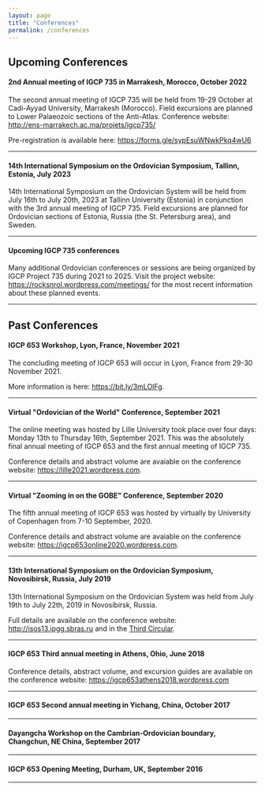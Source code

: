 ```yaml
---
layout: page
title: "Conferences"
permalink: /conferences
---
```

## Upcoming Conferences

#### 2nd Annual meeting of IGCP 735 in Marrakesh, Morocco, October 2022

The second annual meeting of IGCP 735 will be held from 19-29 October at Cadi-Ayyad University, Marrakesh (Morocco). Field excursions are planned to Lower Palaeozoic sections of the Anti-Atlas. Conference website: <http://ens-marrakech.ac.ma/projets/igcp735/>

Pre-registration is available here: <https://forms.gle/sypEsuWNwkPkq4wU6>

---

#### 14th International Symposium on the Ordovician Symposium, Tallinn, Estonia, July 2023

14th International Symposium on the Ordovician System will be held from July 16th to July 20th, 2023 at Tallinn University (Estonia) in conjunction with the 3rd annual meeting of IGCP 735. Field excursions are planned for Ordovician sections of Estonia, Russia (the St. Petersburg area), and Sweden.

---

#### Upcoming IGCP 735 conferences

Many additional Ordovician conferences or sessions are being organized by IGCP Project 735 during 2021 to 2025.  Visit the project website: <https://rocksnrol.wordpress.com/meetings/> for the most recent information about these planned events.

---

## Past Conferences

#### IGCP 653 Workshop, Lyon, France, November 2021

The concluding meeting of IGCP 653 will occur in Lyon, France from 29-30 November 2021. 

More information is here: <https://bit.ly/3mLOlFg>.

---

#### Virtual "Ordovician of the World" Conference, September 2021

The online meeting was hosted by Lille University took place over four days: Monday 13th to Thursday 16th, September 2021. This was the absolutely final annual meeting of IGCP 653 and the first annual meeting of IGCP 735.

Conference details and abstract volume are avaiable on the conference website: <https://lille2021.wordpress.com>.

---

#### Virtual "Zooming in on the GOBE" Conference, September 2020

The fifth annual meeting of IGCP 653 was hosted by virtually by University of Copenhagen from 7-10 September, 2020. 

Conference details and abstract volume are avaiable on the conference website: <https://igcp653online2020.wordpress.com>.

---

#### 13th International Symposium on the Ordovician Symposium, Novosibirsk, Russia, July 2019

13th International Symposium on the Ordovician System was held from July 19th to July 22th, 2019 in Novosibirsk, Russia.

Full details are available on the conference website: <http://isos13.ipgg.sbras.ru> and in the [Third Circular](files/ISOS13-3circular.pdf).

---

#### IGCP 653 Third annual meeting in Athens, Ohio, June 2018

Conference details, abstract volume, and excursion guides are available on the conference website: <https://igcp653athens2018.wordpress.com> 

---

#### IGCP 653 Second annual meeting in Yichang, China, October 2017

---

#### Dayangcha Workshop on the Cambrian-Ordovician boundary, Changchun, NE China, September 2017 

---

#### IGCP 653 Opening Meeting, Durham, UK, September 2016 

---
